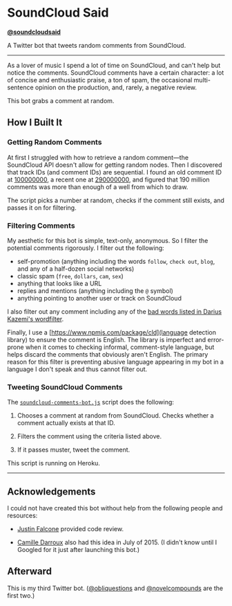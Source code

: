 # SoundCloud Said

**[@soundcloudsaid](https://twitter.com/soundcloudsaid)**

A Twitter bot that tweets random comments from SoundCloud.

---

As a lover of music I spend a lot of time on SoundCloud, and can't help but notice the comments. SoundCloud comments have a certain character: a lot of concise and enthusiastic praise, a ton of spam, the occasional multi-sentence opinion on the production, and, rarely, a negative review.

This bot grabs a comment at random.


## How I Built It

### Getting Random Comments

At first I struggled with how to retrieve a random comment—the SoundCloud API doesn't allow for getting random nodes. Then I discovered that track IDs (and comment IDs) are sequential. I found an old comment ID at [100000000](http://api.soundcloud.com/comments/100000000?client_id=f189440f42d14bfcf0a708703782cefc), a recent one at [290000000](http://api.soundcloud.com/comments/290000000?client_id=f189440f42d14bfcf0a708703782cefc), and figured that 190 million comments was more than enough of a well from which to draw.

The script picks a number at random, checks if the comment still exists, and passes it on for filtering.

### Filtering Comments

My aesthetic for this bot is simple, text-only, anonymous. So I filter the potential comments rigorously. I filter out the following:

  - self-promotion (anything including the words `follow`, `check out`, `blog`, and any of a half-dozen social networks)
  - classic spam (`free`, `dollars`, `cam`, `sex`)
  - anything that looks like a URL
  - replies and mentions (anything including the `@` symbol)
  - anything pointing to another user or track on SoundCloud

I also filter out any comment including any of the [bad words listed in Darius Kazemi's wordfilter](https://github.com/dariusk/wordfilter/blob/master/lib/badwords.json).

Finally, I use a [https://www.npmjs.com/package/cld](language detection library) to ensure the comment is English. The library is imperfect and error-prone when it comes to checking informal, comment-style language, but helps discard the comments that obviously aren't English. The primary reason for this filter is preventing abusive language appearing in my bot in a language I don't speak and thus cannot filter out.

### Tweeting SoundCloud Comments

The [`soundcloud-comments-bot.js`](soundcloud-comments-bot.js) script does the following:

1. Chooses a comment at random from SoundCloud. Checks whether a comment actually exists at that ID.

2. Filters the comment using the criteria listed above.

3. If it passes muster, tweet the comment.

This script is running on Heroku.


---


## Acknowledgements

I could not have created this bot without help from the following people and resources:

- [Justin Falcone](http://twitter.com/modernserf) provided code review.

- [Camille Darroux](https://twitter.com/berlindisaster/status/621943270726344704) also had this idea in July of 2015. (I didn't know until I Googled for it just after launching this bot.)


## Afterward

This is my third Twitter bot. ([@obliquestions](https://twitter.com/obliquestions) and [@novelcompounds](https://twitter.com/novelcompounds) are the first two.)
